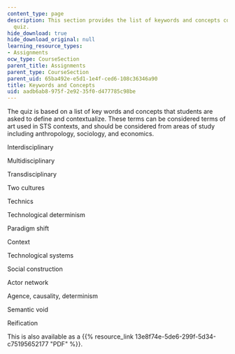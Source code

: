 ```yaml
---
content_type: page
description: This section provides the list of keywords and concepts covered for a
  quiz.
hide_download: true
hide_download_original: null
learning_resource_types:
- Assignments
ocw_type: CourseSection
parent_title: Assignments
parent_type: CourseSection
parent_uid: 65ba492e-e5d1-1e4f-ced6-108c36346a90
title: Keywords and Concepts
uid: aadb6ab8-975f-2e92-35f0-d477785c98be
---
```


The quiz is based on a list of key words and concepts that students are asked to define and contextualize. These terms can be considered terms of art used in STS contexts, and should be considered from areas of study including anthropology, sociology, and economics.

Interdisciplinary

Multidisciplinary

Transdisciplinary

Two cultures

Technics

Technological determinism

Paradigm shift

Context

Technological systems

Social construction

Actor network

Agence, causality, determinism

Semantic void

Reification

This is also available as a {{% resource_link 13e8f74e-5de6-299f-5d34-c75195652177 "PDF" %}}.